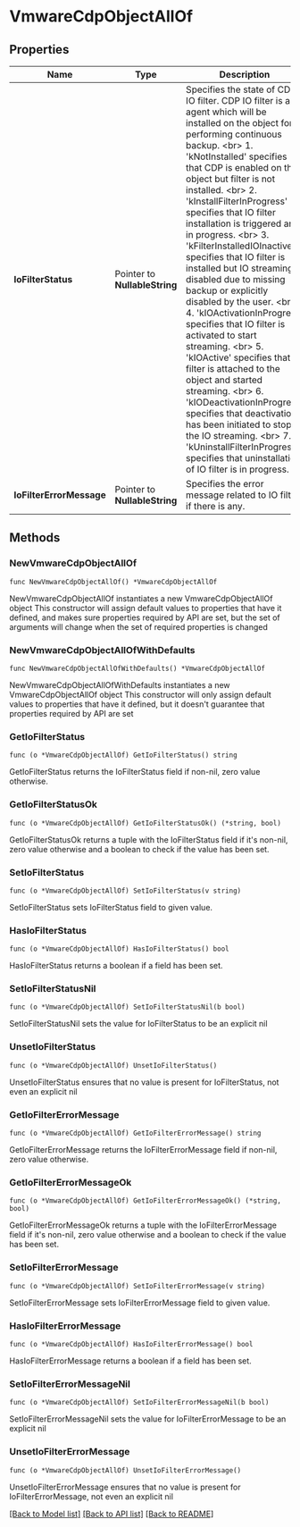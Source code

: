 # VmwareCdpObjectAllOf

## Properties

Name | Type | Description | Notes
------------ | ------------- | ------------- | -------------
**IoFilterStatus** | Pointer to **NullableString** | Specifies the state of CDP IO filter. CDP IO filter is an agent which will be installed on the object for performing continuous backup. &lt;br&gt; 1. &#39;kNotInstalled&#39; specifies that CDP is enabled on this object but filter is not installed. &lt;br&gt; 2. &#39;kInstallFilterInProgress&#39; specifies that IO filter installation is triggered and in progress. &lt;br&gt; 3. &#39;kFilterInstalledIOInactive&#39; specifies that IO filter is installed but IO streaming is disabled due to missing backup or explicitly disabled by the user. &lt;br&gt; 4. &#39;kIOActivationInProgress&#39; specifies that IO filter is activated to start streaming. &lt;br&gt; 5. &#39;kIOActive&#39; specifies that filter is attached to the object and started streaming. &lt;br&gt; 6. &#39;kIODeactivationInProgress&#39; specifies that deactivation has been initiated to stop the IO streaming. &lt;br&gt; 7. &#39;kUninstallFilterInProgress&#39; specifies that uninstallation of IO filter is in progress. | [optional] 
**IoFilterErrorMessage** | Pointer to **NullableString** | Specifies the error message related to IO filter if there is any. | [optional] 

## Methods

### NewVmwareCdpObjectAllOf

`func NewVmwareCdpObjectAllOf() *VmwareCdpObjectAllOf`

NewVmwareCdpObjectAllOf instantiates a new VmwareCdpObjectAllOf object
This constructor will assign default values to properties that have it defined,
and makes sure properties required by API are set, but the set of arguments
will change when the set of required properties is changed

### NewVmwareCdpObjectAllOfWithDefaults

`func NewVmwareCdpObjectAllOfWithDefaults() *VmwareCdpObjectAllOf`

NewVmwareCdpObjectAllOfWithDefaults instantiates a new VmwareCdpObjectAllOf object
This constructor will only assign default values to properties that have it defined,
but it doesn't guarantee that properties required by API are set

### GetIoFilterStatus

`func (o *VmwareCdpObjectAllOf) GetIoFilterStatus() string`

GetIoFilterStatus returns the IoFilterStatus field if non-nil, zero value otherwise.

### GetIoFilterStatusOk

`func (o *VmwareCdpObjectAllOf) GetIoFilterStatusOk() (*string, bool)`

GetIoFilterStatusOk returns a tuple with the IoFilterStatus field if it's non-nil, zero value otherwise
and a boolean to check if the value has been set.

### SetIoFilterStatus

`func (o *VmwareCdpObjectAllOf) SetIoFilterStatus(v string)`

SetIoFilterStatus sets IoFilterStatus field to given value.

### HasIoFilterStatus

`func (o *VmwareCdpObjectAllOf) HasIoFilterStatus() bool`

HasIoFilterStatus returns a boolean if a field has been set.

### SetIoFilterStatusNil

`func (o *VmwareCdpObjectAllOf) SetIoFilterStatusNil(b bool)`

 SetIoFilterStatusNil sets the value for IoFilterStatus to be an explicit nil

### UnsetIoFilterStatus
`func (o *VmwareCdpObjectAllOf) UnsetIoFilterStatus()`

UnsetIoFilterStatus ensures that no value is present for IoFilterStatus, not even an explicit nil
### GetIoFilterErrorMessage

`func (o *VmwareCdpObjectAllOf) GetIoFilterErrorMessage() string`

GetIoFilterErrorMessage returns the IoFilterErrorMessage field if non-nil, zero value otherwise.

### GetIoFilterErrorMessageOk

`func (o *VmwareCdpObjectAllOf) GetIoFilterErrorMessageOk() (*string, bool)`

GetIoFilterErrorMessageOk returns a tuple with the IoFilterErrorMessage field if it's non-nil, zero value otherwise
and a boolean to check if the value has been set.

### SetIoFilterErrorMessage

`func (o *VmwareCdpObjectAllOf) SetIoFilterErrorMessage(v string)`

SetIoFilterErrorMessage sets IoFilterErrorMessage field to given value.

### HasIoFilterErrorMessage

`func (o *VmwareCdpObjectAllOf) HasIoFilterErrorMessage() bool`

HasIoFilterErrorMessage returns a boolean if a field has been set.

### SetIoFilterErrorMessageNil

`func (o *VmwareCdpObjectAllOf) SetIoFilterErrorMessageNil(b bool)`

 SetIoFilterErrorMessageNil sets the value for IoFilterErrorMessage to be an explicit nil

### UnsetIoFilterErrorMessage
`func (o *VmwareCdpObjectAllOf) UnsetIoFilterErrorMessage()`

UnsetIoFilterErrorMessage ensures that no value is present for IoFilterErrorMessage, not even an explicit nil

[[Back to Model list]](../README.md#documentation-for-models) [[Back to API list]](../README.md#documentation-for-api-endpoints) [[Back to README]](../README.md)


